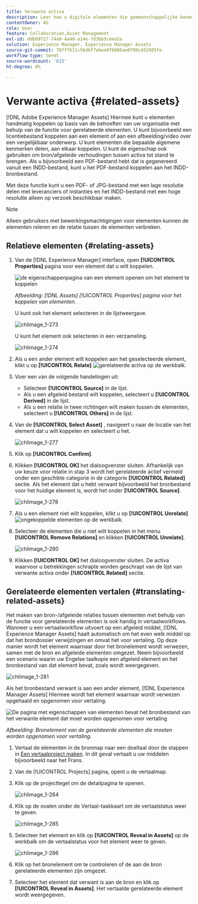 ```yaml
---
title: Verwante activa
description: Leer hoe u digitale elementen die gemeenschappelijke kenmerken delen, koppelt. Maak ook bronafhankelijke relaties tussen digitale elementen.
contentOwner: AG
role: User
feature: Collaboration,Asset Management
exl-id: ddb69727-74a0-4a4d-a14e-7d3bb5ceea2a
solution: Experience Manager, Experience Manager Assets
source-git-commit: 76fffb11c56dbf7ebee9f6805ae0799cd32985fe
workflow-type: tm+mt
source-wordcount: '615'
ht-degree: 0%

---
```


# Verwante activa {#related-assets}

[!DNL Adobe Experience Manager Assets] Hiermee kunt u elementen handmatig koppelen op basis van de behoeften van uw organisatie met behulp van de functie voor gerelateerde elementen. U kunt bijvoorbeeld een licentiebestand koppelen aan een element of aan een afbeelding/video over een vergelijkbaar onderwerp. U kunt elementen die bepaalde algemene kenmerken delen, aan elkaar koppelen. U kunt de eigenschap ook gebruiken om bron/afgeleide verhoudingen tussen activa tot stand te brengen. Als u bijvoorbeeld een PDF-bestand hebt dat is gegenereerd vanuit een INDD-bestand, kunt u het PDF-bestand koppelen aan het INDD-bronbestand.

Met deze functie kunt u een PDF- of JPG-bestand met een lage resolutie delen met leveranciers of instanties en het INDD-bestand met een hoge resolutie alleen op verzoek beschikbaar maken.

>[!NOTE]
>
>Alleen gebruikers met bewerkingsmachtigingen voor elementen kunnen de elementen releren en de relatie tussen de elementen verbreken.

## Relatieve elementen {#relating-assets}

1. Van de [!DNL Experience Manager] interface, open **[!UICONTROL Properties]** pagina voor een element dat u wilt koppelen.

   ![de eigenschappenpagina van een element openen om het element te koppelen](assets/asset-properties-relate-assets.png)

   *Afbeelding: [!DNL Assets] [!UICONTROL Properties] pagina voor het koppelen van elementen.*

   U kunt ook het element selecteren in de lijstweergave.

   ![chlimage_1-273](assets/chlimage_1-273.png)

   U kunt het element ook selecteren in een verzameling.

   ![chlimage_1-274](assets/chlimage_1-274.png)

1. Als u een ander element wilt koppelen aan het geselecteerde element, klikt u op **[!UICONTROL Relate]** ![gerelateerde activa](assets/do-not-localize/link-relate.png) op de werkbalk.
1. Voer een van de volgende handelingen uit:

   * Selecteer **[!UICONTROL Source]** in de lijst.
   * Als u een afgeleid bestand wilt koppelen, selecteert u **[!UICONTROL Derived]** in de lijst.
   * Als u een relatie in twee richtingen wilt maken tussen de elementen, selecteert u **[!UICONTROL Others]** in de lijst.

1. Van de **[!UICONTROL Select Asset]** , navigeert u naar de locatie van het element dat u wilt koppelen en selecteert u het.

   ![chlimage_1-277](assets/chlimage_1-277.png)

1. Klik op **[!UICONTROL Confirm]**.
1. Klikken **[!UICONTROL OK]** het dialoogvenster sluiten. Afhankelijk van uw keuze voor relatie in stap 3 wordt het gerelateerde actief vermeld onder een geschikte categorie in de categorie **[!UICONTROL Related]** sectie. Als het element dat u hebt verwant bijvoorbeeld het bronbestand voor het huidige element is, wordt het onder **[!UICONTROL Source]**.

   ![chlimage_1-278](assets/chlimage_1-278.png)

1. Als u een element niet wilt koppelen, klikt u op **[!UICONTROL Unrelate]** ![ongekoppelde elementen](assets/do-not-localize/link-unrelate-icon.png) op de werkbalk.

1. Selecteer de elementen die u niet wilt koppelen in het menu **[!UICONTROL Remove Relations]** en klikken **[!UICONTROL Unrelate]**.

   ![chlimage_1-280](assets/chlimage_1-280.png)

1. Klikken **[!UICONTROL OK]** het dialoogvenster sluiten. De activa waarvoor u betrekkingen schrapte worden geschrapt van de lijst van verwante activa onder **[!UICONTROL Related]** sectie.

## Gerelateerde elementen vertalen {#translating-related-assets}

Het maken van bron-/afgeleide relaties tussen elementen met behulp van de functie voor gerelateerde elementen is ook handig in vertaalworkflows. Wanneer u een vertaalworkflow uitvoert op een afgeleid middel, [!DNL Experience Manager Assets] haalt automatisch om het even welk middel op dat het brondossier verwijzingen en omvat het voor vertaling. Op deze manier wordt het element waarnaar door het bronelement wordt verwezen, samen met de bron en afgeleide elementen omgezet. Neem bijvoorbeeld een scenario waarin uw Engelse taalkopie een afgeleid element en het bronbestand van dat element bevat, zoals wordt weergegeven.

![chlimage_1-281](assets/chlimage_1-281.png)

Als het bronbestand verwant is aan een ander element, [!DNL Experience Manager Assets] Hiermee wordt het element waarnaar wordt verwezen opgehaald en opgenomen voor vertaling.

![De pagina met eigenschappen van elementen bevat het bronbestand van het verwante element dat moet worden opgenomen voor vertaling](assets/asset-properties-source-asset.png)

*Afbeelding: Bronelement van de gerelateerde elementen die moeten worden opgenomen voor vertaling.*

1. Vertaal de elementen in de bronmap naar een doeltaal door de stappen in [Een vertaalproject maken](translation-projects.md#create-a-new-translation-project). In dit geval vertaalt u uw middelen bijvoorbeeld naar het Frans.

1. Van de [!UICONTROL Projects] pagina, opent u de vertaalmap.

1. Klik op de projecttegel om de detailpagina te openen.

   ![chlimage_1-284](assets/chlimage_1-284.png)

1. Klik op de ovalen onder de Vertaal-taakkaart om de vertaalstatus weer te geven.

   ![chlimage_1-285](assets/chlimage_1-285.png)

1. Selecteer het element en klik op **[!UICONTROL Reveal in Assets]** op de werkbalk om de vertaalstatus voor het element weer te geven.

   ![chlimage_1-286](assets/chlimage_1-286.png)

1. Klik op het bronelement om te controleren of de aan de bron gerelateerde elementen zijn omgezet.

1. Selecteer het element dat verwant is aan de bron en klik op **[!UICONTROL Reveal in Assets]**. Het vertaalde gerelateerde element wordt weergegeven.
